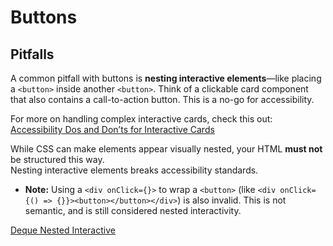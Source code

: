 # Buttons

## Pitfalls

A common pitfall with buttons is **nesting interactive elements**—like placing a `<button>` inside another `<button>`. Think of a clickable card component that also contains a call-to-action button. This is a no-go for accessibility.

For more on handling complex interactive cards, check this out:  
[Accessibility Dos and Don’ts for Interactive Cards](https://livefront.com/writing/accessibility-dos-and-donts-for-interactive-cards/)

While CSS can make elements appear visually nested, your HTML **must not** be structured this way.  
Nesting interactive elements breaks accessibility standards.

- **Note:** Using a `<div onClick={}>` to wrap a `<button>` (like `<div onClick={() => {}}><button></button></div>`) is also invalid. This is not semantic, and is still considered nested interactivity.

[Deque Nested Interactive](https://dequeuniversity.com/rules/axe/4.8/nested-interactive)


